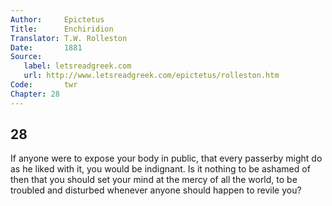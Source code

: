 ```yaml
---
Author:     Epictetus  
Title:      Enchiridion  
Translator: T.W. Rolleston  
Date:       1881  
Source:
   label: letsreadgreek.com
   url: http://www.letsreadgreek.com/epictetus/rolleston.htm
Code:       twr  
Chapter: 28
---
```

##  28

If anyone were to expose your body in public, that every passerby might do as
he liked with it, you would be indignant. Is it nothing to be ashamed of then
that you should set your mind at the mercy of all the world, to be troubled and
disturbed whenever anyone should happen to revile you?


